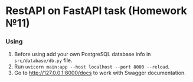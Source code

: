 # RestAPI on FastAPI task (Homework №11)

### Using
1. Before using add your own PostgreSQL database info in `src/database/db.py` file.
2. Run `uvicorn main:app --host localhost --port 8000 --reload`.
3. Go to http://127.0.0.1:8000/docs to work with Swagger documentation.